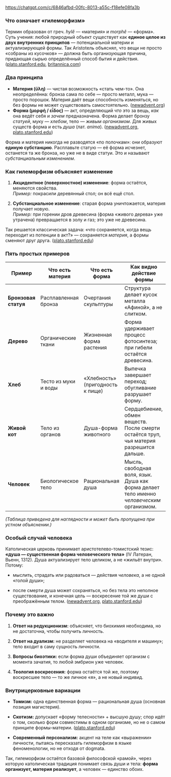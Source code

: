https://chatgpt.com/c/6846afbd-00fc-8013-a55c-f18efe08fa3b

### Что означает «гилеморфизм»
Термин образован от греч. _hylê_ — «материя» и _morphê_ — «форма». Суть учения: любой природный объект существует как **единое целое из двух внутренних принципов** — потенциальной материи и актуализирующей формы. Так Aristotель объяснял, что вещи не просто «собраны из кусочков» — должна быть организующая причина, придающая сырью определённый способ бытия и действия. ([plato.stanford.edu](https://plato.stanford.edu/entries/form-matter/?utm_source=chatgpt.com "Form vs. Matter - Stanford Encyclopedia of Philosophy"), [britannica.com](https://www.britannica.com/topic/hylomorphism?utm_source=chatgpt.com "Hylomorphism | Form, Matter & Prime Mover - Britannica"))
### Два принципа
- **Материя (ὕλη)** — чистая возможность «стать чем-то». Она неопределённа: бронза сама по себе — просто металл, мука — просто порошок. Материя даёт вещи способность изменяться, но без формы не может существовать самостоятельно. ([newadvent.org](https://www.newadvent.org/cathen/10053b.htm?utm_source=chatgpt.com "CATHOLIC ENCYCLOPEDIA: Matter - New Advent"))
- **Форма (μορφή / εἶδος)** — акт, определяющий _что_ это за вещь, _как_ она ведёт себя и _зачем_ предназначена. Форма делает бронзу _статуей_, муку — _хлебом_, тело — _живым организмом_. Для живых существ форма и есть _душа_ (лат. _anima_). ([newadvent.org](https://www.newadvent.org/cathen/06137b.htm?utm_source=chatgpt.com "CATHOLIC ENCYCLOPEDIA: Form - New Advent"), [plato.stanford.edu](https://plato.stanford.edu/entries/aquinas/?utm_source=chatgpt.com "Thomas Aquinas - Stanford Encyclopedia of Philosophy"))
    
Форма и материя никогда не разводятся «по полочкам»: они образуют **единую субстанцию**. Расплавьте статую — её форма исчезнет, останется та же бронза, но уже не в виде статуи. Это и называют _субстанциальным изменением_.
### Как гилеморфизм объясняет изменение
1. **Акцидентное (поверхностное) изменение**: форма остаётся, меняются свойства.  
    _Пример:_ покрасили деревянный стол; он всё ещё стол.
    
2. **Субстанциальное изменение**: старая форма уничтожается, материя получает новую.  
    _Пример:_ при горении дров древесина (форма «живого дерева» уже утрачена) превращается в золу и газ; это уже не древесина.
    

Так решается классическая задача: «что сохраняется, когда вещь переходит из потенции в акт?» — сохраняется _материя_, а формы сменяют друг друга. ([plato.stanford.edu](https://plato.stanford.edu/entries/form-matter/?utm_source=chatgpt.com "Form vs. Matter - Stanford Encyclopedia of Philosophy"))

### Пять простых примеров

|Пример|Что есть материя|Что есть форма|Как видно действие формы|
|---|---|---|---|
|**Бронзовая статуя**|Расплавленная бронза|Очертания скульптуры|Структура делает кусок металла «Афиной», а не слитком.|
|**Дерево**|Органические ткани|Жизненная форма растения|Форма удерживает процесс фотосинтеза; при гибели остаётся древесина.|
|**Хлеб**|Тесто из муки и воды|«Хлебность» (пригодность к пище)|Выпечка завершает переход; обугливание разрушает форму.|
|**Живой кот**|Тело из органов|Душа-форма животного|Сердцебиение, обмен веществ. После смерти остаётся труп, чья материя разрешится дальше.|
|**Человек**|Биологическое тело|Рациональная душа|Мысль, свободная воля, язык. Душа как форма делает тело именно _человеческим_ организмом.|

_(Таблица приведена для наглядности и может быть пропущена при устном объяснении.)_
### Особый случай человека
Католическая церковь принимает аристотелево-томистский тезис: **«душа — существенная форма человеческого тела»** (IV Латеран, Вьенн, 1312). Душа актуализирует тело целиком, а не «жильёт внутри». Потому:

- мыслить, страдать или радоваться — действия _человека_, а не одной «голой души»;
    
- после смерти душа может сохраняться, но без тела это неполное существование, и конечная цель — воскресение той же души с преображённым телом. ([newadvent.org](https://www.newadvent.org/cathen/06137b.htm?utm_source=chatgpt.com "CATHOLIC ENCYCLOPEDIA: Form - New Advent"), [plato.stanford.edu](https://plato.stanford.edu/entries/aquinas/?utm_source=chatgpt.com "Thomas Aquinas - Stanford Encyclopedia of Philosophy"))
    

### Почему это важно

1. **Ответ на редукционизм:** объясняет, что биохимия необходима, но не достаточна, чтобы получить личность.
    
2. **Ответ на дуализм:** не разделяет человека на «водителя и машину»; тело входит в саму сущность личности.
    
3. **Вопросы биоэтики:** если форма души объединяет организм с момента зачатия, то любой эмбрион уже человек.
    
4. **Теология воскресения:** форма остаётся той же, поэтому воскресшее тело — то же личное «я», а не новый индивид.
    

### Внутрицерковные вариации

- **Томизм:** одна единственная форма — рациональная душа (основная позиция магистерия).
    
- **Скотизм:** допускает «форму телесности» + высшую душу; спор идёт о том, сколько форм совместимы в одном организме, но не о самом принципе формы-материи. ([plato.stanford.edu](https://plato.stanford.edu/entries/duns-scotus/?utm_source=chatgpt.com "John Duns Scotus - Stanford Encyclopedia of Philosophy"))
    
- **Современный персонализм:** акцент на теле как «выражении» личности, пытаясь пересказать гилеморфизм в языке феноменологии, но не отходя от dogmata.
    

Так, гилеморфизм остаётся базовой философской «рамой», через которую католическая традиция понимает связь души и тела: **форма организует, материя реализует**, а человек — единство обоих.